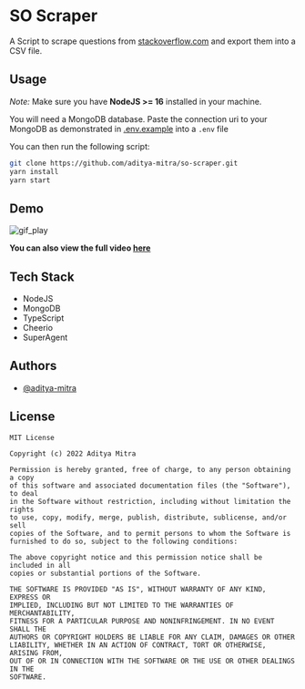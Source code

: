 
# SO Scraper

A Script to scrape questions from [stackoverflow.com](https://stackoverflow.com/questions) and export them into a CSV file.


## Usage

_Note:_ Make sure you have **NodeJS >= 16** installed in your machine.

You will need a MongoDB database. Paste the connection uri to your MongoDB as demonstrated in [.env.example](./.env.example) into a `.env` file

You can then run the following script:

```bash
git clone https://github.com/aditya-mitra/so-scraper.git
yarn install
yarn start
```

## Demo

![gif_play](https://drive.google.com/uc?export=view&id=1Pp2DFQLN2kuVlZCp0QVVoVLMSoOX8Jw2)

**You can also view the full video [here](https://drive.google.com/file/d/1xi24i8pTFnnbqGnr4udEuOf6VfnUldLm/view?usp=sharing)**

## Tech Stack

- NodeJS
- MongoDB
- TypeScript
- Cheerio
- SuperAgent


## Authors

- [@aditya-mitra](https://aditya-mitra.github.io/)


## License

```
MIT License

Copyright (c) 2022 Aditya Mitra

Permission is hereby granted, free of charge, to any person obtaining a copy
of this software and associated documentation files (the "Software"), to deal
in the Software without restriction, including without limitation the rights
to use, copy, modify, merge, publish, distribute, sublicense, and/or sell
copies of the Software, and to permit persons to whom the Software is
furnished to do so, subject to the following conditions:

The above copyright notice and this permission notice shall be included in all
copies or substantial portions of the Software.

THE SOFTWARE IS PROVIDED "AS IS", WITHOUT WARRANTY OF ANY KIND, EXPRESS OR
IMPLIED, INCLUDING BUT NOT LIMITED TO THE WARRANTIES OF MERCHANTABILITY,
FITNESS FOR A PARTICULAR PURPOSE AND NONINFRINGEMENT. IN NO EVENT SHALL THE
AUTHORS OR COPYRIGHT HOLDERS BE LIABLE FOR ANY CLAIM, DAMAGES OR OTHER
LIABILITY, WHETHER IN AN ACTION OF CONTRACT, TORT OR OTHERWISE, ARISING FROM,
OUT OF OR IN CONNECTION WITH THE SOFTWARE OR THE USE OR OTHER DEALINGS IN THE
SOFTWARE.

```
